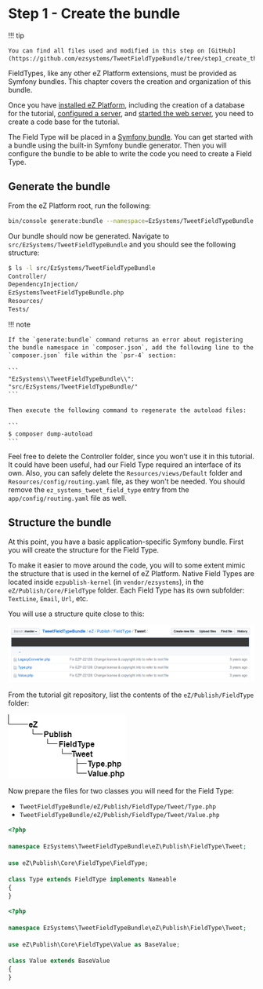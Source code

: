 # Step 1 - Create the bundle

!!! tip

    You can find all files used and modified in this step on [GitHub](https://github.com/ezsystems/TweetFieldTypeBundle/tree/step1_create_the_bundle_v2).

FieldTypes, like any other eZ Platform extensions, must be provided as Symfony bundles. This chapter covers the creation and organization of this bundle.

Once you have [installed eZ Platform](../../getting_started/install_ez_platform/), including the creation of a database for the tutorial, [configured a server](../../getting_started/requirements/), and [started the web server](../../getting_started/install_ez_platform/#use-phps-built-in-server), you need to create a code base for the tutorial.

The Field Type will be placed in a [Symfony bundle](http://symfony.com/doc/4.3/bundles.html).
You can get started with a bundle using the built-in Symfony bundle generator.
Then you will configure the bundle to be able to write the code you need to create a Field Type.

## Generate the bundle

From the eZ Platform root, run the following:

``` bash
bin/console generate:bundle --namespace=EzSystems/TweetFieldTypeBundle --dir=src --format=yml --no-interaction
```

Our bundle should now be generated. Navigate to `src/EzSystems/TweetFieldTypeBundle` and you should see the following structure:

``` bash
$ ls -l src/EzSystems/TweetFieldTypeBundle
Controller/
DependencyInjection/
EzSystemsTweetFieldTypeBundle.php
Resources/
Tests/
```

!!! note

    If the `generate:bundle` command returns an error about registering the bundle namespace in `composer.json`, add the following line to the `composer.json` file within the `psr-4` section:

    ```
    "EzSystems\\TweetFieldTypeBundle\\": "src/EzSystems/TweetFieldTypeBundle/"
    ```

    Then execute the following command to regenerate the autoload files:

    ```
    $ composer dump-autoload
    ```

Feel free to delete the Controller folder, since you won’t use it in this tutorial. It could have been useful, had our Field Type required an interface of its own.
Also, you can safely delete the `Resources/views/Default` folder and `Resources/config/routing.yaml` file, as they won't be needed. You should remove the `ez_systems_tweet_field_type` entry from the `app/config/routing.yaml` file as well.

## Structure the bundle

At this point, you have a basic application-specific Symfony bundle. First you will create the structure for the Field Type.

To make it easier to move around the code, you will to some extent mimic the structure that is used in the kernel of eZ Platform. Native Field Types are located inside `ezpublish-kernel` (in `vendor/ezsystems`), in the `eZ/Publish/Core/FieldType` folder.
Each Field Type has its own subfolder: `TextLine`, `Email`, `Url`, etc.

You will use a structure quite close to this:

![Bundle structure](img/fieldtype_tutorial_repo.png)

From the tutorial git repository, list the contents of the `eZ/Publish/FieldType` folder:

![List of contents](img/list_of_contents.png "List of contents")

Now prepare the files for two classes you will need for the Field Type:

- `TweetFieldTypeBundle/eZ/Publish/FieldType/Tweet/Type.php`
- `TweetFieldTypeBundle/eZ/Publish/FieldType/Tweet/Value.php`

``` php
<?php

namespace EzSystems\TweetFieldTypeBundle\eZ\Publish\FieldType\Tweet;

use eZ\Publish\Core\FieldType\FieldType;

class Type extends FieldType implements Nameable
{
}
```

``` php
<?php

namespace EzSystems\TweetFieldTypeBundle\eZ\Publish\FieldType\Tweet;

use eZ\Publish\Core\FieldType\Value as BaseValue;

class Value extends BaseValue
{
}
```
